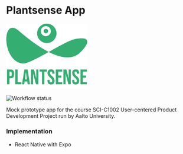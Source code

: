# Plantsense App

<p float="left">
  <img alt="Logo" src="/assets/plantsense_green.png" width="220px">
</p>

![Workflow status](https://github.com/NikoDaGreat/plantsense-app/actions/workflows/expo.yml/badge.svg)

Mock prototype app for the course SCI-C1002 User-centered Product Development Project run by Aalto University.

### Implementation

* React Native with Expo
